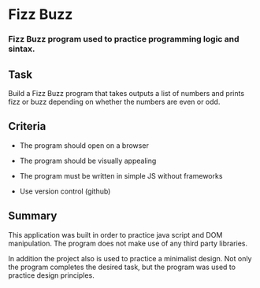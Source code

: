 # Fizz Buzz

### Fizz Buzz program used to practice programming logic and sintax. 

## Task
Build a Fizz Buzz program that takes outputs a list of numbers and prints fizz or buzz depending on whether the numbers are even or odd. 

## Criteria

* The program should open on a browser

* The program should be visually appealing

* The program must be written in simple JS without frameworks

* Use version control (github)

## Summary
This application was built in order to practice java script and DOM manipulation. The program does not make use of any third party libraries. 

In addition the project also is used to practice a minimalist design. 
Not only the program completes the desired task, but the program was used to practice design principles. 